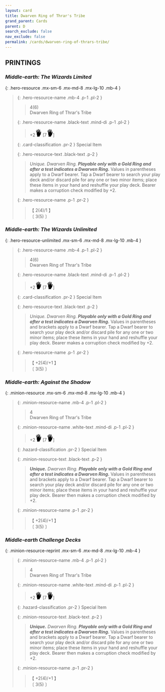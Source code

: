 ```yaml
---
layout: card
title: Dwarven Ring of Thrar's Tribe
grand_parent: Cards
parent: D
search_exclude: false
nav_exclude: false
permalink: /cards/dwarven-ring-of-thrars-tribe/
---
```


## PRINTINGS


### _Middle-earth: The Wizards Limited_

{: .hero-resource .mx-sm-6 .mx-md-8 .mx-lg-10 .mb-4 }
> {: .hero-resource-name .mb-4 .p-1 .pl-2 }
> > <div class="card-mp">4(6)</div>
> > <div class="card-name">Dwarven Ring of Thrar's Tribe</div>
>
> {: .hero-resource-name .black-text .mind-di .p-1 .pl-2 }
> > +2![](/assets/images/di.svg) [7![](/assets/images/di.svg)]
>
> {: .card-classification .pr-2 }
> Special Item
>
> {: .hero-resource-text .black-text .p-2 }
> > _Unique._ _Dwarven Ring._ ***Playable only with a Gold Ring and after a test indicates a Dwarven Ring.*** Values in parentheses apply to a Dwarf bearer. Tap a Dwarf bearer to search your play deck and/or discard pile for any one or two minor items; place these items in your hand and reshuffle your play deck. Bearer makes a corruption check modified by +2. 
> 
> {: .hero-resource-name .p-1 .pr-2 }
> > <div class="card-shield">【 2(4)/1 】</div>
> > <div class="card-corruption">〔 3(5) 〕</div>

### _Middle-earth: The Wizards Unlimited_

{: .hero-resource-unlimited .mx-sm-6 .mx-md-8 .mx-lg-10 .mb-4 }
> {: .hero-resource-name .mb-4 .p-1 .pl-2 }
> > <div class="card-mp">4(6)</div>
> > <div class="card-name">Dwarven Ring of Thrar's Tribe</div>
>
> {: .hero-resource-name .black-text .mind-di .p-1 .pl-2 }
> > +2![](/assets/images/di.svg) [7![](/assets/images/di.svg)]
>
> {: .card-classification .pr-2 }
> Special Item
>
> {: .hero-resource-text .black-text .p-2 }
> > _Unique._ _Dwarven Ring._ ***Playable only with a Gold Ring and after a test indicates a Dwarven Ring.*** Values in parentheses and brackets apply to a Dwarf bearer. Tap a Dwarf bearer to search your play deck and/or discard pile for any one or two minor items; place these items in your hand and reshuffle your play deck. Bearer makes a corruption check modified by +2. 
> 
> {: .hero-resource-name .p-1 .pr-2 }
> > <div class="card-shield">【 +2(4)/+1 】</div>
> > <div class="card-corruption">〔 3(5) 〕</div>

### _Middle-earth: Against the Shadow_

{: .minion-resource .mx-sm-6 .mx-md-8 .mx-lg-10 .mb-4 }
> {: .minion-resource-name .mb-4 .p-1 .pl-2 }
> > <div class="hazard-mp">4</div>
> > <div class="card-name">Dwarven Ring of Thrar's Tribe</div>
>
> {: .minion-resource-name .white-text .mind-di .p-1 .pl-2 }
> > +2![](/assets/images/di.svg) [7![](/assets/images/di.svg)]
>
> {: .hazard-classification .pr-2 }
> Special Item
>
> {: .minion-resource-text .black-text .p-2 }
> > _**Unique.**_ _Dwarven Ring._ ***Playable only with a Gold Ring and after a test indicates a Dwarven Ring.*** Values in parentheses and brackets apply to a Dwarf bearer. Tap a Dwarf bearer to search your play deck and/or discard pile for any one or two minor items; place these items in your hand and reshuffle your play deck. Bearer then makes a corruption check modified by +2. 
> 
> {: .minion-resource-name .p-1 .pr-2 }
> > <div class="card-shield">【 +2(4)/+1 】</div>
> > <div class="card-corruption-white">〔 3(5) 〕</div>

### _Middle-earth Challenge Decks_

{: .minion-resource-reprint .mx-sm-6 .mx-md-8 .mx-lg-10 .mb-4 }
> {: .minion-resource-name .mb-4 .p-1 .pl-2 }
> > <div class="hazard-mp">4</div>
> > <div class="card-name">Dwarven Ring of Thrar's Tribe</div>
>
> {: .minion-resource-name .white-text .mind-di .p-1 .pl-2 }
> > +2![](/assets/images/di.svg) [7![](/assets/images/di.svg)]
>
> {: .hazard-classification .pr-2 }
> Special Item
>
> {: .minion-resource-text .black-text .p-2 }
> > _**Unique.**_ _Dwarven Ring._ ***Playable only with a Gold Ring and after a test indicates a Dwarven Ring.*** Values in parentheses and brackets apply to a Dwarf bearer. Tap a Dwarf bearer to search your play deck and/or discard pile for any one or two minor items; place these items in your hand and reshuffle your play deck. Bearer then makes a corruption check modified by +2. 
> 
> {: .minion-resource-name .p-1 .pr-2 }
> > <div class="card-shield">【 +2(4)/+1 】</div>
> > <div class="card-corruption-white">〔 3(5) 〕</div>
